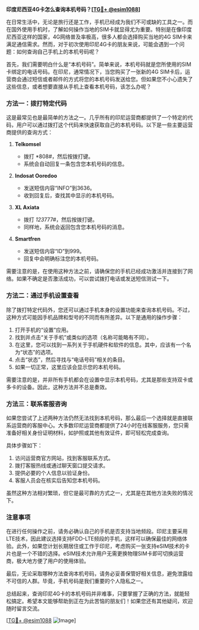 **印度尼西亚4G卡怎么查询本机号码？[[TG💪+ @esim1088](https://t.me/s/esim1088)]**

在日常生活中，无论是旅行还是工作，手机已经成为我们不可或缺的工具之一。而在国外使用手机时，了解如何操作当地的SIM卡就显得尤为重要。特别是在像印度尼西亚这样的国家，4G网络普及率极高，很多人都会选择购买当地的4G SIM卡来满足通信需求。然而，对于初次使用印尼4G卡的朋友来说，可能会遇到一个问题：如何查询自己手机上的本机号码呢？

首先，我们需要明白什么是“本机号码”。简单来说，本机号码就是您所使用的SIM卡绑定的电话号码。在印尼，通常情况下，当您购买了一张新的4G SIM卡后，运营商会通过短信或者邮件的方式将您的本机号码发送给您。但如果您不小心遗失了这些信息，或者想要直接从手机上查看本机号码，该怎么办呢？

### 方法一：拨打特定代码

这是最常见也是最简单的方法之一。几乎所有的印尼运营商都提供了一个特定的代码，用户可以通过拨打这个代码来快速获取自己的本机号码。以下是一些主要运营商提供的查询方式：

1. **Telkomsel**  
   - 拨打 *808#，然后按拨打键。
   - 系统会自动回复一条包含您本机号码的信息。

2. **Indosat Ooredoo**  
   - 发送短信内容“INFO”到3636。
   - 收到回复后，查找其中显示的本机号码。

3. **XL Axiata**  
   - 拨打 *123*777#，然后按拨打键。
   - 同样地，系统会返回包含您本机号码的消息。

4. **Smartfren**  
   - 发送短信内容“ID”到999。
   - 回复中会明确标注您的本机号码。

需要注意的是，在使用这种方法之前，请确保您的手机已经成功激活并连接到了网络。如果不确定是否激活成功，可以尝试拨打电话或发送短信测试一下。

### 方法二：通过手机设置查看

除了拨打特定代码外，您还可以通过手机本身的设置功能来查询本机号码。不过，这种方式可能因手机品牌和型号的不同而有所差异。以下是通用的操作步骤：

1. 打开手机的“设置”应用。
2. 找到并点击“关于手机”或类似的选项（名称可能略有不同）。
3. 在这里，您可以找到一系列关于手机硬件和软件的信息。其中，应该有一个名为“状态”的选项。
4. 点击“状态”，然后寻找与“电话号码”相关的条目。
5. 如果一切正常，这里应该会显示您的本机号码。

需要注意的是，并非所有手机都会在设置中显示本机号码，尤其是那些支持双卡或多卡的设备。因此，这种方法并不总是奏效。

### 方法三：联系客服咨询

如果您尝试了上述两种方法仍然无法找到本机号码，那么最后一个选择就是直接联系运营商的客服中心。大多数印尼运营商都提供了24小时在线客服服务，您只需准备好相关身份证明材料，如护照或其他有效证件，即可轻松完成查询。

具体步骤如下：
1. 访问运营商官方网站，找到客服联系方式。
2. 拨打客服热线或通过聊天窗口提交请求。
3. 提供必要的个人信息以验证身份。
4. 客服人员会在核实后告知您本机号码。

虽然这种方法相对繁琐，但它是最可靠的方式之一，尤其是在其他方法失败的情况下。

### 注意事项

在进行任何操作之前，请务必确认自己的手机是否支持当地频段。印尼主要采用LTE技术，因此建议选择支持FDD-LTE频段的手机，这样可以确保最佳的网络体验。此外，如果您计划长期居住或工作于印尼，考虑购买一张支持eSIM技术的卡片也是一个不错的选择。eSIM技术允许用户无需更换物理SIM卡即可切换运营商，极大地方便了用户的使用体验。

最后，无论采取哪种方法查询本机号码，请务必妥善保管好相关信息，避免泄露给不可信的人群。毕竟，手机号码是我们重要的个人隐私之一。

总结起来，查询印尼4G卡的本机号码并非难事，只要掌握了正确的方法，就能轻松搞定。希望本文能够帮助到正在为此苦恼的朋友们！如果您还有其他疑问，欢迎随时留言交流。

[[TG💪+ @esim1088](https://t.me/s/esim1088) ![Image](https://i.postimg.cc/4NQfJmqS/Snipaste-2025-05-13-00-14-12.png)]